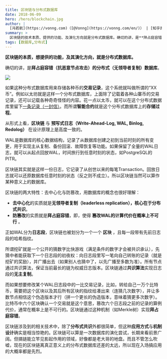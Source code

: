 ```yaml
---
title: 区块链与分布式数据库
date: 2018-06-09
hero: /hero/blockchain.jpg
author: |
  [冯若航](https://vonng.com)（[@Vonng](https://vonng.com/en/)） | [知乎原文](https://www.zhihu.com/question/275845393/answer/386816571)
summary: >
  区块链的技术本质、提供的功能、及演化方向就是分布式数据库。确切的讲，是**拜占庭容错（抗恶意节点攻击）的分布式（无领导者复制）数据库**。
tags: [数据库,分布式]
---
```



**区块链的本质，想提供的功能，及其演化方向，就是分布式数据库。**

确切的讲，是**拜占庭容错（抗恶意节点攻击）的分布式（无领导者复制）数据库**。

![](blockchain.jpg)

如果这种分布式数据库用来存储各种币的**交易记录**，这个系统就叫做所谓的“XX币”。例如以太坊就是这样一个分布式数据库，上面除了记载着各种山寨币的交易记录，还可以记载各种奇奇怪怪的内容。花一点以太币，就可以在这个分布式数据库里留下[一条记录（一封信）](https://etherscan.io/tx/0x2d6a7b0f6adeff38423d4c62cd8b6ccb708ddad85da5d3d06756ad4d8a04a6a2)。而所谓**智能合约**就是这个分布式数据库上的**存储过程**。

从形式上看，**区块链** 与 **预写式日志（Write-Ahead-Log, WAL, Binlog, Redolog）** 在设计原理上是高度一致的。

WAL是数据库的核心数据结构，记录了从数据库创建之初到当前时刻的所有变更，用于实现主从复制、备份回滚、故障恢复等功能。如果保留了全量的WAL日志，就可以从起点回放WAL，时间旅行到任意时刻的状态，如PostgreSQL的PITR。

区块链其实就是这样一份日志，它记录了从创世以来的每笔Transaction。回放日志就可以还原数据库任意时刻的状态（反之则不成立）。所以区块链当然可以算作某种意义上的数据库。

区块链的两大特性：去中心化与防篡改，用数据库的概念也很好理解：

- **去中心化**的实质就是**无领导者复制（leaderless replication），**核心在于**分布式共识**。
- **防篡改**的实质就是**拜占庭容错**，即，使得 **篡改WAL的计算代价在概率上不可行** 。

正如WAL分为**日志段**，区块链也被划分为一个一个 **区块** ，且每一段带有先前日志段的哈希指纹。

所谓挖矿就是一个公开的猜数字比快游戏（满足条件的数字才会被共识承认），先猜中者能获取下一个日志段的初夜权：向日志段里写一笔向自己转账的记录（就是挖矿的奖励），并广播出去（如果别人也猜中了，以先广播至多数为准）。所有节点通过共识算法，保证当前最长的链为权威日志版本。区块链通过**共识算法**实现日志段的**无主复制**。

而如果想要修改某个WAL日志段中的一比交易记录，比如，转给自己一万个比特币，需要把这个区块以及其后所有区块的指纹给凑出来（连猜几次数字），并让多数节点相信这个伪造版本才行（拼一个更长的伪造版本，意味着猜更多次数字）。比特币中六个区块确认一个交易就是这个意思，篡改六个日志段之前的记录的算例代价，通常在概率上是不可行的。区块链通过这种机制（如Merkle树）实现**拜占庭容错**。

区块链涉及到的相关技术中，除了**分布式共识**外都很简单，但这种**应用方式**与**机制设计**确实是相当惊艳的。区块链可以算是一次数据库的演化尝试，长期来看前景广阔。但搞链能立竿见影起作用的领域，好像都是老大哥的地盘。而且不管怎么吹嘘，现在的区块链离真正意义上的分布式数据库还差的太远，所以现在入场搞应用的大概率都是先烈。
